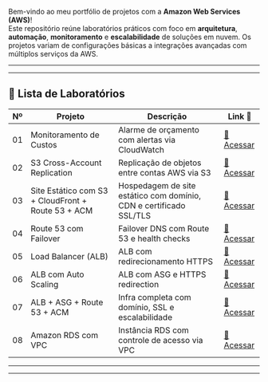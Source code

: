 Bem-vindo ao meu portfólio de projetos com a **Amazon Web Services (AWS)**!  
Este repositório reúne laboratórios práticos com foco em **arquitetura**, **automação**, **monitoramento** e **escalabilidade** de soluções em nuvem. Os projetos variam de configurações básicas a integrações avançadas com múltiplos serviços da AWS.

---
---
## 🧪 Lista de Laboratórios

| Nº  | Projeto                                           | Descrição                                                                 | Link 📎 |
|-----|--------------------------------------------------|---------------------------------------------------------------------------|---------|
| 01  | Monitoramento de Custos                          | Alarme de orçamento com alertas via CloudWatch                           | [🔗 Acessar](./lab-01-monitoramento) |
| 02  | S3 Cross-Account Replication                     | Replicação de objetos entre contas AWS via S3                            | [🔗 Acessar](./lab-02-s3-cross-account-replication) |
| 03  | Site Estático com S3 + CloudFront + Route 53 + ACM| Hospedagem de site estático com domínio, CDN e certificado SSL/TLS       | [🔗 Acessar](./lab-02-s3-static-website-Cloudfront-ACM) |
| 04  | Route 53 com Failover                            | Failover DNS com Route 53 e health checks                                | [🔗 Acessar](./lab-04-route53-failover) |
| 05  | Load Balancer (ALB)                              | ALB com redirecionamento HTTPS                                           | [🔗 Acessar](./lab-05-ALB) |
| 06  | ALB com Auto Scaling                             | ALB com ASG e HTTPS redirection                                          | [🔗 Acessar](./lab-06-ALB-ASG) |
| 07  | ALB + ASG + Route 53 + ACM                       | Infra completa com domínio, SSL e escalabilidade                         | [🔗 Acessar](./lab-07-ALB-ASG-Route53) |
| 08  | Amazon RDS com VPC                               | Instância RDS com controle de acesso via VPC                             | [🔗 Acessar](./lab-08-RDS) |


---
---
